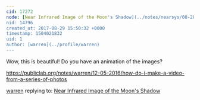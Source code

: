 ```yaml
---
cid: 17272
node: [Near Infrared Image of the Moon's Shadow](../notes/nearsys/08-28-2017/near-infrared-inage-of-the-moon-s-shadow)
nid: 14796
created_at: 2017-08-29 15:50:32 +0000
timestamp: 1504021832
uid: 1
author: [warren](../profile/warren)
---
```


Wow, this is beautiful! Do you have an animation of the images?

https://publiclab.org/notes/warren/12-05-2016/how-do-i-make-a-video-from-a-series-of-photos

[warren](../profile/warren) replying to: [Near Infrared Image of the Moon's Shadow](../notes/nearsys/08-28-2017/near-infrared-inage-of-the-moon-s-shadow)

